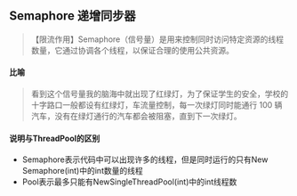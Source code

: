## Semaphore 递增同步器
> 【限流作用】Semaphore（信号量）是用来控制同时访问特定资源的线程数量，它通过协调各个线程，以保证合理的使用公共资源。

#### 比喻
> 看到这个信号量我的脑海中就出现了红绿灯，为了保证学生的安全，学校的十字路口一般都设有红绿灯，车流量控制，每一次绿灯同时能通行 100 辆汽车，没有在绿灯通行的汽车都会被阻塞，直到下一次绿灯。

#### 说明与ThreadPool的区别
* Semaphore表示代码中可以出现许多的线程，但是同时运行的只有New Semaphore(int)中的int数量的线程
* Pool表示最多只能有NewSingleThreadPool(int)中的int线程数